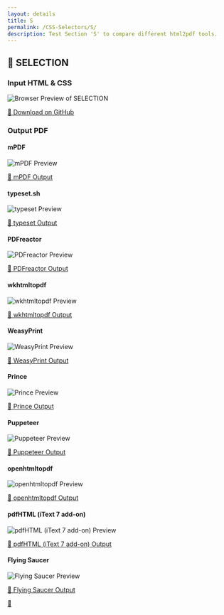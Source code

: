 ```yaml
---
layout: details
title: S
permalink: /CSS-Selectors/S/
description: Test Section 'S' to compare different html2pdf tools.
---
```




## 🔬 SELECTION

### Input HTML & CSS

<div class="browser-mockup with-url">
    <div>
        <img src="/{{ page.path }}/../browser_screenshot__html_CSS_Selectors_S_selection.html.pdf.png" alt="Browser Preview of SELECTION" />
    </div>
</div>
<p>
    <a href="https://raw.githubusercontent.com/azettl/compare.html2pdf.tools/master//html/CSS%20Selectors/S/selection.html" target="_blank" rel="noopener">📄 Download on GitHub</a>
</p>

### Output PDF

<div class="details-boxes">
    <div>
        <h4>mPDF</h4>
        <img src="/{{ page.path }}/../mpdf__html_CSS_Selectors_S_selection.html.png" alt="mPDF Preview" />
        <p>
            <a href="/{{ page.path }}/../mpdf__html_CSS_Selectors_S_selection.html.pdf" target="_blank">📕 mPDF Output</a>
        </p>
    </div>
    <div>
        <h4>typeset.sh</h4>
        <img src="/{{ page.path }}/../typeset__html_CSS_Selectors_S_selection.html.png" alt="typeset Preview" />
        <p>
            <a href="/{{ page.path }}/../typeset__html_CSS_Selectors_S_selection.html.pdf" target="_blank">📕 typeset Output</a>
        </p>
    </div>
    <div>
        <h4>PDFreactor</h4>
        <img src="/{{ page.path }}/../pdfreactor__html_CSS_Selectors_S_selection.html.png" alt="PDFreactor Preview" />
        <p>
            <a href="/{{ page.path }}/../pdfreactor__html_CSS_Selectors_S_selection.html.pdf" target="_blank">📕 PDFreactor Output</a>
        </p>
    </div>
    <div>
        <h4>wkhtmltopdf</h4>
        <img src="/{{ page.path }}/../wkhtmltopdf__html_CSS_Selectors_S_selection.html.png" alt="wkhtmltopdf Preview" />
        <p>
            <a href="/{{ page.path }}/../wkhtmltopdf__html_CSS_Selectors_S_selection.html.pdf" target="_blank">📕 wkhtmltopdf Output</a>
        </p>
    </div>
    <div>
        <h4>WeasyPrint</h4>
        <img src="/{{ page.path }}/../weasyprint__html_CSS_Selectors_S_selection.html.png" alt="WeasyPrint Preview" />
        <p>
            <a href="/{{ page.path }}/../weasyprint__html_CSS_Selectors_S_selection.html.pdf" target="_blank">📕 WeasyPrint Output</a>
        </p>
    </div>
    <div>
        <h4>Prince</h4>
        <img src="/{{ page.path }}/../princexml__html_CSS_Selectors_S_selection.html.png" alt="Prince Preview" />
        <p>
            <a href="/{{ page.path }}/../princexml__html_CSS_Selectors_S_selection.html.pdf" target="_blank">📕 Prince Output</a>
        </p>
    </div>
    <div>
        <h4>Puppeteer</h4>
        <img src="/{{ page.path }}/../puppeteer__html_CSS_Selectors_S_selection.html.png" alt="Puppeteer Preview" />
        <p>
            <a href="/{{ page.path }}/../puppeteer__html_CSS_Selectors_S_selection.html.pdf" target="_blank">📕 Puppeteer Output</a>
        </p>
    </div>
    <div>
        <h4>openhtmltopdf</h4>
        <img src="/{{ page.path }}/../openhtmltopdf__html_CSS_Selectors_S_selection.html.png" alt="openhtmltopdf Preview" />
        <p>
            <a href="/{{ page.path }}/../openhtmltopdf__html_CSS_Selectors_S_selection.html.pdf" target="_blank">📕 openhtmltopdf Output</a>
        </p>
    </div>
    <div>
        <h4>pdfHTML (iText 7 add-on)</h4>
        <img src="/{{ page.path }}/../itextpdfhtml__html_CSS_Selectors_S_selection.html.png" alt="pdfHTML (iText 7 add-on) Preview" />
        <p>
            <a href="/{{ page.path }}/../itextpdfhtml__html_CSS_Selectors_S_selection.html.pdf" target="_blank">📕 pdfHTML (iText 7 add-on) Output</a>
        </p>
    </div>
    <div>
        <h4>Flying Saucer</h4>
        <img src="/{{ page.path }}/../flyingsaucer__html_CSS_Selectors_S_selection.html.png" alt="Flying Saucer Preview" />
        <p>
            <a href="/{{ page.path }}/../flyingsaucer__html_CSS_Selectors_S_selection.html.pdf" target="_blank">📕 Flying Saucer Output</a>
        </p>
    </div>
</div>

<a href="#top" class="rocket-outer">
    <span class="rocket">🚀</span>
</a>


